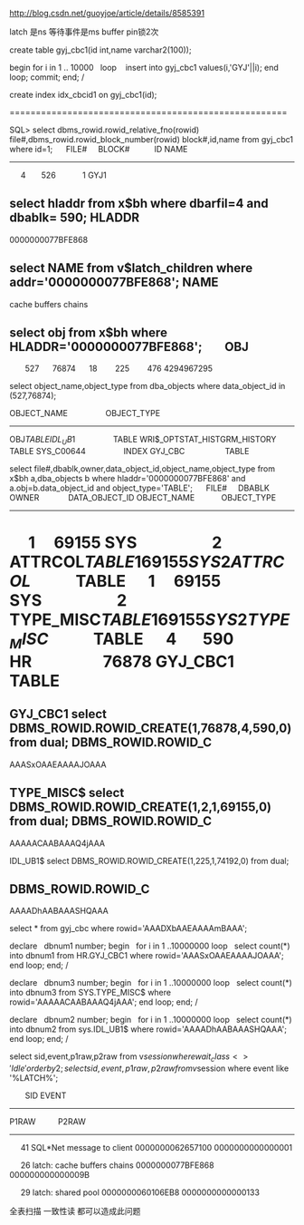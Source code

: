 http://blog.csdn.net/guoyjoe/article/details/8585391

latch 是ns
 等待事件是ms
buffer pin锁2次


create table gyj_cbc1(id int,name varchar2(100));

 begin
 for i in 1 .. 10000
   loop
    insert into gyj_cbc1 values(i,'GYJ'||i);
 end loop;
 commit;
 end;
 /

 create index idx_cbcid1 on gyj_cbc1(id);

 =====================================================

 SQL> select dbms_rowid.rowid_relative_fno(rowid) file#,dbms_rowid.rowid_block_number(rowid) block#,id,name from gyj_cbc1 where id=1;
      FILE#     BLOCK#           ID NAME
 ---------- ---------- ---------- --------------------
      4       526            1 GYJ1


 select hladdr from x$bh where dbarfil=4 and dbablk= 590;
 HLADDR
 ----------------
 0000000077BFE868


 select NAME from v$latch_children where addr='0000000077BFE868';
 NAME
 ----------------------------------------------------------------
 cache buffers chains

 select obj from x$bh where HLADDR='0000000077BFE868';
        OBJ
 ----------
        527
      76874
      18
        225
        476
 4294967295

 select object_name,object_type from dba_objects where data_object_id in (527,76874);

 OBJECT_NAME                 OBJECT_TYPE
 ------------------------------ -------------------
 OBJ$                      TABLE
 IDL_UB1$                 TABLE
 WRI$_OPTSTAT_HISTGRM_HISTORY   TABLE
 SYS_C00644                 INDEX
 GYJ_CBC                  TABLE

 select file#,dbablk,owner,data_object_id,object_name,object_type from x$bh a,dba_objects b where hladdr='0000000077BFE868' and a.obj=b.data_object_id and object_type='TABLE';
      FILE#     DBABLK OWNER             DATA_OBJECT_ID OBJECT_NAME            OBJECT_TYPE
 ---------- ---------- -------------------- -------------- -------------------- -------------------
      1     69155 SYS                    2 ATTRCOL$            TABLE
      1     69155 SYS                    2 ATTRCOL$            TABLE
      1     69155 SYS                    2 TYPE_MISC$            TABLE
      1     69155 SYS                    2 TYPE_MISC$            TABLE
      4       590 HR                   76878 GYJ_CBC1            TABLE
 ================================================================
 GYJ_CBC1
 select DBMS_ROWID.ROWID_CREATE(1,76878,4,590,0) from dual;
 DBMS_ROWID.ROWID_C
 ------------------
 AAASxOAAEAAAAJOAAA

 TYPE_MISC$
 select DBMS_ROWID.ROWID_CREATE(1,2,1,69155,0) from dual;
 DBMS_ROWID.ROWID_C
 ------------------
 AAAAACAABAAAQ4jAAA

 IDL_UB1$
 select DBMS_ROWID.ROWID_CREATE(1,225,1,74192,0) from dual;

 DBMS_ROWID.ROWID_C
 ------------------
 AAAADhAABAAASHQAAA


 select * from gyj_cbc where rowid='AAADXbAAEAAAAmBAAA';

 declare
   dbnum1 number;
 begin
   for i in 1 ..10000000 loop
   select count(*) into dbnum1 from HR.GYJ_CBC1 where rowid='AAASxOAAEAAAAJOAAA';
 end loop;
 end;
 /


 declare
   dbnum3 number;
 begin
   for i in 1 ..10000000 loop
   select count(*) into dbnum3 from SYS.TYPE_MISC$ where rowid='AAAAACAABAAAQ4jAAA';
 end loop;
 end;
 /

 declare
   dbnum2 number;
 begin
   for i in 1 ..10000000 loop
   select count(*) into dbnum2 from sys.IDL_UB1$ where rowid='AAAADhAABAAASHQAAA';
 end loop;
 end;
 /

 select sid,event,p1raw,p2raw from v$session where wait_class<>'Idle' order by 2;
 select sid,event,p1raw,p2raw from v$session where event like '%LATCH%';

        SID EVENT
 ---------- ----------------------------------------------------------------
 P1RAW          P2RAW
 ---------------- ----------------
      41 SQL*Net message to client
 0000000062657100 0000000000000001

      26 latch: cache buffers chains
 0000000077BFE868 000000000000009B

      29 latch: shared pool
 0000000060106EB8 0000000000000133 

全表扫描
一致性读 都可以造成此问题
